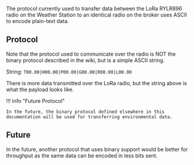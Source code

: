 The protocol currently used to transfer data between the LoRa RYLR896 radio on the Weather Station to an identical radio on the broker uses ASCII to encode plain-text data.

## Protocol

Note that the protocol used to communicate over the radio is NOT the binary protocol described in the wiki, but is a simple ASCII string. 

String: `T00.00|H00.00|P00.00|G00.00|R00.00|L00.00`

There is more data transmitted over the LoRa radio, but the string above is what the payload looks like.

!!! info "Future Protocol"

    In the future, the binary protocol defined elsewhere in this documentation will be used for transferring environmental data.

## Future
In the future, another protocol that uses binary support would be better for throughput as the same data can be encoded in less bits sent.